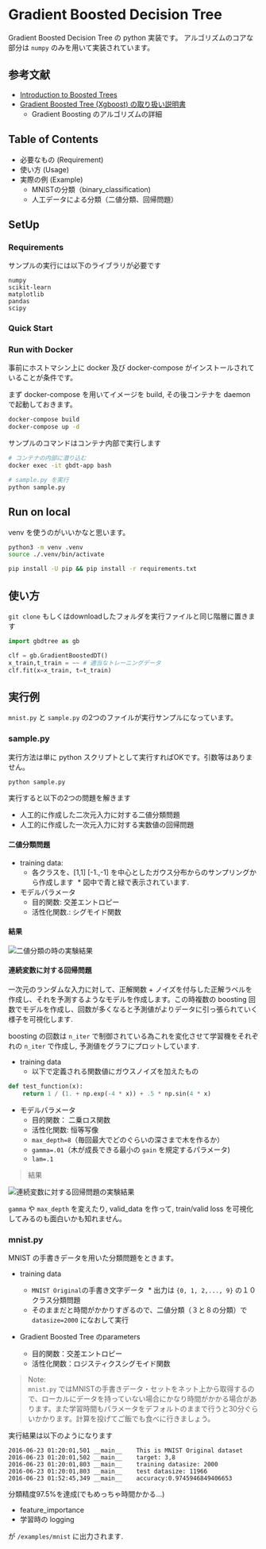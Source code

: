 # Gradient Boosted Decision Tree

Gradient Boosted Decision Tree の python 実装です。
アルゴリズムのコアな部分は `numpy` のみを用いて実装されています。

## 参考文献

* [Introduction to Boosted Trees](http://xgboost.readthedocs.io/en/latest/model.html)
* [Gradient Boosted Tree (Xgboost) の取り扱い説明書](http://qiita.com/nykergoto/items/7922a8a3c1a7b622b935)
  * Gradient Boosting のアルゴリズムの詳細

## Table of Contents

* 必要なもの (Requirement)
* 使い方 (Usage)
* 実際の例 (Example)
  * MNISTの分類（binary_classification)
  * 人工データによる分類（二値分類、回帰問題）

## SetUp

### Requirements

サンプルの実行には以下のライブラリが必要です

```pip
numpy
scikit-learn
matplotlib
pandas
scipy
```

### Quick Start

### Run with Docker

事前にホストマシン上に docker 及び docker-compose がインストールされていることが条件です。

まず docker-compose を用いてイメージを build, その後コンテナを daemon で起動しておきます。

```bash
docker-compose build
docker-compose up -d
```

サンプルのコマンドはコンテナ内部で実行します

```bash
# コンテナの内部に潜り込む
docker exec -it gbdt-app bash

# sample.py を実行
python sample.py
```

## Run on local

venv を使うのがいいかなと思います。

```bash
python3 -m venv .venv
source ./.venv/bin/activate

pip install -U pip && pip install -r requirements.txt
```


## 使い方

`git clone` もしくはdownloadしたフォルダを実行ファイルと同じ階層に置きます

```python
import gbdtree as gb

clf = gb.GradientBoostedDT()
x_train,t_train = ~~ # 適当なトレーニングデータ
clf.fit(x=x_train, t=t_train)
```

## 実行例

`mnist.py` と `sample.py` の2つのファイルが実行サンプルになっています。

### sample.py

実行方法は単に python スクリプトとして実行すればOKです。引数等はありません。

```bash
python sample.py
```

実行すると以下の2つの問題を解きます

* 人工的に作成した二次元入力に対する二値分類問題
* 人工的に作成した一次元入力に対する実数値の回帰問題

#### 二値分類問題

* training data:
  * 各クラスを、[1,1] [-1.,-1] を中心としたガウス分布からのサンプリングから作成します
  * 図中で青と緑で表示されています.
* モデルパラメータ
  * 目的関数: 交差エントロピー
  * 活性化関数.: シグモイド関数

#### 結果

![二値分類の時の実験結果](experiment_figures/binary_classification.png)

#### 連続変数に対する回帰問題

一次元のランダムな入力に対して、正解関数 + ノイズを付与した正解ラベルを作成し、それを予測するようなモデルを作成します。この時複数の boosting 回数でモデルを作成し、回数が多くなると予測値がよりデータに引っ張られていく様子を可視化します.

boosting の回数は `n_iter` で制御されている為これを変化させて学習機をそれぞれの `n_iter` で作成し, 予測値をグラフにプロットしています.

* training data
  * 以下で定義される関数値にガウスノイズを加えたもの

```python
def test_function(x):
    return 1 / (1. + np.exp(-4 * x)) + .5 * np.sin(4 * x)
```

* モデルパラメータ
  * 目的関数： 二乗ロス関数
  * 活性化関数: 恒等写像
  * `max_depth=8`（毎回最大でどのぐらいの深さまで木を作るか）
  * `gamma=.01`（木が成長できる最小の `gain` を規定するパラメータ)
  * `lam=.1`

> 結果

![連続変数に対する回帰問題の実験結果](experiment_figures/regression.png)

`gamma` や `max_depth` を変えたり, valid_data を作って, train/valid loss を可視化してみるのも面白いかも知れません。

### mnist.py

MNIST の手書きデータを用いた分類問題をときます。

* training data
  * `MNIST Original`の手書き文字データ
  * 出力は `{0, 1, 2,..., 9}` の１０クラス分類問題
  * そのままだと時間がかかりすぎるので、二値分類（３と８の分類）で `datasize=2000` になおして実行

* Gradient Boosted Tree のparameters
  * 目的関数：交差エントロピー
  * 活性化関数：ロジスティクスシグモイド関数

> Note:  
> `mnist.py` ではMNISTの手書きデータ・セットをネット上から取得するので、ローカルにデータを持っていない場合にかなり時間がかかる場合があります。また学習時間もパラメータをデフォルトのままで行うと30分ぐらいかかります。計算を投げてご飯でも食べに行きましょう。

実行結果は以下のようになります

```console
2016-06-23 01:20:01,501	__main__	This is MNIST Original dataset
2016-06-23 01:20:01,502	__main__	target: 3,8
2016-06-23 01:20:01,803	__main__	training datasize: 2000
2016-06-23 01:20:01,803	__main__	test datasize: 11966
2016-06-23 01:52:45,349	__main__	accuracy:0.9745946849406653
```

分類精度97.5%を達成(でもめっちゃ時間かかる...)

* feature_importance
* 学習時の logging

が `/examples/mnist` に出力されます.